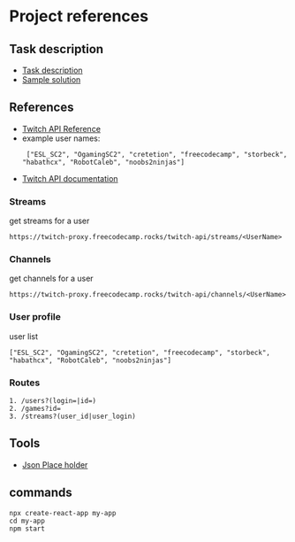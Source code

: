 # Project references

## Task description

- [Task description](https://www.freecodecamp.org/learn/coding-interview-prep/take-home-projects/use-the-twitch-json-api)
- [Sample solution](https://codepen.io/freeCodeCamp/full/Myvqmo/)

## References

- [Twitch API Reference](https://twitch-proxy.freecodecamp.rocks/)
- example user names:
  ```
   ["ESL_SC2", "OgamingSC2", "cretetion", "freecodecamp", "storbeck", "habathcx", "RobotCaleb", "noobs2ninjas"]
  ```
- [Twitch API documentation](https://dev.twitch.tv/docs/api/)

### Streams

get streams for a user

```
https://twitch-proxy.freecodecamp.rocks/twitch-api/streams/<UserName>
```

### Channels

get channels for a user

```
https://twitch-proxy.freecodecamp.rocks/twitch-api/channels/<UserName>
```

### User profile

user list

```
["ESL_SC2", "OgamingSC2", "cretetion", "freecodecamp", "storbeck", "habathcx", "RobotCaleb", "noobs2ninjas"]
```

### Routes

```
1. /users?(login=|id=)
2. /games?id=
3. /streams?(user_id|user_login)
```

## Tools

- [Json Place holder](https://jsonplaceholder.typicode.com/todos)

## commands

```
npx create-react-app my-app
cd my-app
npm start
```
